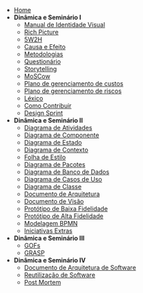 - [Home](/)
- **Dinâmica e Seminário I**
  - [Manual de Identidade Visual](ManualIdentidadeVisual.md)
  - [Rich Picture](rich_picture.md)
  - [5W2H](5W2H.md)
  - [Causa e Efeito](causaEfeito.md)
  - [Metodologias](Metodologias.md)
  - [Questionário](Questionário.md)
  - [Storytelling](Storytelling.md)
  - [MoSCow](MoSCoW.md)
  - [Plano de gerenciamento de custos](PlanoDeGerenciamentoDeCustos.md)
  - [Plano de gerenciamento de riscos](GerenciamentoDeRiscos.md)
  - [Léxico](Lexico.md)
  - [Como Contribuir](comoContribuir.md)
  - [Design Sprint](definicoesProjeto.md)
- **Dinâmica e Seminário II**
  - [Diagrama de Atividades](activitiesDiagram.md)
  - [Diagrama de Componente](componentDiagram.md)
  - [Diagrama de Estado](stateDiagram.md)
  - [Diagrama de Contexto](DiagramadeContexto.md)
  - [Folha de Estilo](folhaDeEstilo.md)
  - [Diagrama de Pacotes](DiagramaDePacotes.md)
  - [Diagrama de Banco de Dados](DiagramaBancoDeDados.md)
  - [Diagrama de Casos de Uso](DiagramaCasosDeUso.md)
  - [Diagrama de Classe](DigramaClasse.md)
  - [Documento de Arquitetura](DocumentoArquitetura.md)
  - [Documento de Visão](DocVisao.md)
  - [Protótipo de Baixa Fidelidade](PrototipoBaixo.md)
  - [Protótipo de Alta Fidelidade](prototipoAltaFidelidade.md)
  - [Modelagem BPMN](Modelagem_BPMN.md)
  - [Iniciativas Extras](extras1.md)
- **Dinâmica e Seminário III**
  - [GOFs](gofs.md)
  - [GRASP](grasp.md)
- **Dinâmica e Seminário IV**
  - [Documento de Arquitetura de Software](DocumentoArquitetura.md)
  - [Reutilização de Software](Reutilização.md)
  - [Post Mortem](PostMortem.md)